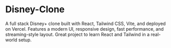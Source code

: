 # Disney-Clone
A full stack Disney+ clone built with React, Tailwind CSS, Vite, and deployed on Vercel. Features a modern UI, responsive design, fast performance, and streaming-style layout. Great project to learn React and Tailwind in a real-world setup.
